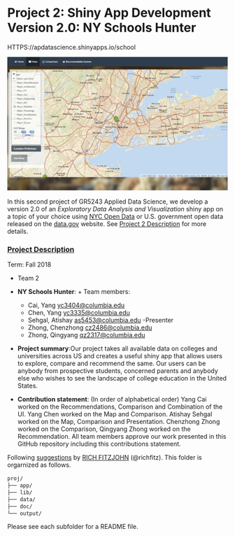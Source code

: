 # Project 2: Shiny App Development Version 2.0: NY Schools Hunter

HTTPS://apdatascience.shinyapps.io/school

![screenshot](doc/screenshot2.png)

In this second project of GR5243 Applied Data Science, we develop a version 2.0 of an *Exploratory Data Analysis and Visualization* shiny app on a topic of your choice using [NYC Open Data](https://opendata.cityofnewyork.us/) or U.S. government open data released on the [data.gov](https://data.gov/) website. See [Project 2 Description](doc/project2_desc.md) for more details.  

### [Project Description](doc/project2_desc.md)

Term: Fall 2018

+ Team 2
+ **NY Schools Hunter**: + Team members:
	+  Cai, Yang yc3404@columbia.edu
	+  Chen, Yang yc3335@columbia.edu
	+  Sehgal, Atishay as5453@columbia.edu -Presenter
	+  Zhong, Chenzhong cz2486@columbia.edu
	+  Zhong, Qingyang qz2317@columbia.edu

+ **Project summary**:Our project takes all available data on colleges and universities across US and creates a useful shiny app that allows users to explore, compare and recommend the same. Our users can be anybody from prospective students, concerned parents and anybody else who wishes to see the landscape of college education in the United States.

+ **Contribution statement**: (In order of alphabetical order) Yang Cai worked on the Recommendations, Comparison and Combination of the UI. Yang Chen worked on the Map and Comparison. Atishay Sehgal worked on the Map, Comparison and Presentation. Chenzhong Zhong worked on the Comparison, Qingyang Zhong worked on the Recommendation. All team members approve our work presented in this GitHub repository including this contributions statement. 

Following [suggestions](http://nicercode.github.io/blog/2013-04-05-projects/) by [RICH FITZJOHN](http://nicercode.github.io/about/#Team) (@richfitz). This folder is orgarnized as follows.

```
proj/
├── app/
├── lib/
├── data/
├── doc/
└── output/
```

Please see each subfolder for a README file.

